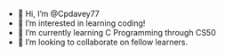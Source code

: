 - 👋 Hi, I’m @Cpdavey77
- 👀 I’m interested in learning coding!
- 🌱 I’m currently learning C Programming through CS50
- 💞️ I’m looking to collaborate on fellow learners.


<!---
Cpdavey77/Cpdavey77 is a ✨ special ✨ repository because its `README.md` (this file) appears on your GitHub profile.
You can click the Preview link to take a look at your changes.
--->
